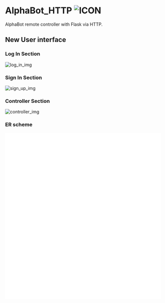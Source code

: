 # AlphaBot_HTTP <img alt="ICON" src="https://github.com/NicoloMaffi/AlphaBot_HTTP/blob/main/res/favicon.ico" width="30">
AlphaBot remote controller with Flask via HTTP.


## New User interface

### Log In Section
<img alt="log_in_img" src="https://github.com/nikmaffi/AlphaBot_HTTP/blob/main/docs/ui/log_in.png" width="400">

### Sign In Section
<img alt="sign_up_img" src="https://github.com/nikmaffi/AlphaBot_HTTP/blob/main/docs/ui/sign_up.png" width="400">

### Controller Section
<img alt="controller_img" src="https://github.com/nikmaffi/AlphaBot_HTTP/blob/main/docs/ui/controller.png" width="600">

### ER scheme
<img src="https://github.com/NicoloMaffi/AlphaBot_HTTP/blob/main/docs/db/er.png" width="600">
